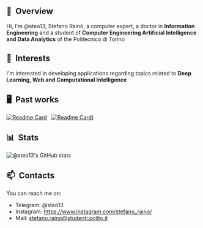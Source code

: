 ## 👋 &nbsp;Overview
Hi, I'm @steo13, Stefano Rainò, a computer expert, a doctor in **Information Engineering** and a student of **Computer Engineering Artificial Intelligence and Data Analytics** of the Politecnico di Torino

## 👀 &nbsp;Interests 
I'm interested in developing applications regarding topics related to **Deep Learning, Web and Computational Intelligence**

## 🖥 &nbsp;Past works
[![Readme Card](https://github-readme-stats.vercel.app/api/pin/?username=steo13&repo=aml-domain2text-project&theme=dark&show_icons=true)](https://github.com/steo13/aml-domain2text-project) &nbsp; 
[![Readme Card](https://github-readme-stats.vercel.app/api/pin/?username=steo13&repo=aw1-meme-generator&&theme=dark&show_icons=true))](https://github.com/CyrisXD/love-lock-card)

## 📊 &nbsp;Stats
![@steo13's GitHub stats](https://github-readme-stats.vercel.app/api?username=steo13&theme=dark&show_icons=true)

## 📫 &nbsp;Contacts
You can reach me on:
  - Telegram: @steo13
  - Instagram: https://www.instagram.com/stefano_raino/
  - Mail: stefano.raino@studenti.polito.it

<!---
steo13/steo13 is a ✨ special ✨ repository because its `README.md` (this file) appears on your GitHub profile.
You can click the Preview link to take a look at your changes.
--->


